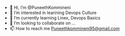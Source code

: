 - 👋 Hi, I’m @PuneethKommineni
- 👀 I’m interested in learining Devops Culture
- 🌱 I’m currently learning Linex, Devops Basics 
- 💞️ I’m looking to collaborate on ...
- 📫 How to reach me Puneethkommineni95@gmail.com

<!---
PuneethKommineni/PuneethKommineni is a ✨ special ✨ repository because its `README.md` (this file) appears on your GitHub profile.
You can click the Preview link to take a look at your changes.
--->
